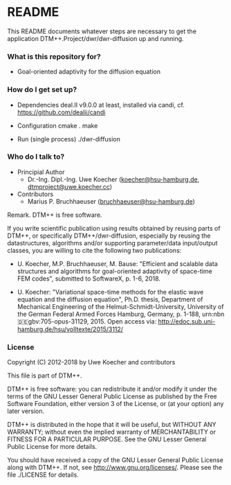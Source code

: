 # README #

This README documents whatever steps are necessary to get the application
  DTM++.Project/dwr/dwr-diffusion
up and running.

### What is this repository for? ###

* Goal-oriented adaptivity for the diffusion equation

### How do I get set up? ###

* Dependencies
deal.II v9.0.0 at least, installed via candi, cf. https://github.com/dealii/candi

* Configuration
cmake .
make

* Run (single process)
./dwr-diffusion


### Who do I talk to? ###

* Principial Author
    * Dr.-Ing. Dipl.-Ing. Uwe Koecher (koecher@hsu-hamburg.de, dtmproject@uwe.koecher.cc)
* Contributors
    * Marius P. Bruchhaeuser (bruchhaeuser@hsu-hamburg.de)

Remark. DTM++ is free software.

If you write scientific publication using results obtained by reusing parts
of DTM++, or specifically DTM++/dwr-diffusion, especially by reusing the
datastructures, algorithms and/or supporting parameter/data input/output
classes, you are willing to cite the following two publications:

- U. Koecher, M.P. Bruchhaeuser, M. Bause: "Efficient and scalable
  data structures and algorithms for goal-oriented adaptivity of space-time
  FEM codes", submitted to SoftwareX, p. 1-6, 2018.

- U. Koecher: "Variational space-time methods for the elastic wave equation
  and the diffusion equation", Ph.D. thesis,
  Department of Mechanical Engineering of the Helmut-Schmidt-University,
  University of the German Federal Armed Forces Hamburg, Germany, p. 1-188,
  urn:nbn:de:gbv:705-opus-31129, 2015. Open access via:
  http://edoc.sub.uni-hamburg.de/hsu/volltexte/2015/3112/


### License ###
Copyright (C) 2012-2018 by Uwe Koecher and contributors

This file is part of DTM++.

DTM++ is free software: you can redistribute it and/or modify
it under the terms of the GNU Lesser General Public License as
published by the Free Software Foundation, either
version 3 of the License, or (at your option) any later version.

DTM++ is distributed in the hope that it will be useful,
but WITHOUT ANY WARRANTY; without even the implied warranty of
MERCHANTABILITY or FITNESS FOR A PARTICULAR PURPOSE.  See the
GNU Lesser General Public License for more details.
 
You should have received a copy of the GNU Lesser General Public License
along with DTM++. If not, see <http://www.gnu.org/licenses/>.
Please see the file
	./LICENSE
for details.
